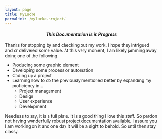 ```yaml
---
layout: page
title: MyLucke
permalink: /mylucke-project/
---
```


####  *<center>This Documentation is in Progress</center>*

<div class="row">
<div class="col s12 m8 l8 text-body-lg ">Thanks for stopping by and checking out my work. I hope they intrigued and or delivered some value. At this very moment, I am likely jamming away doing one of the following.

<ul class="browser-default">
  <li>Producing some graphic element</li>
  <li>Developing some process or automation</li>
  <li>Coding up a project</li>
  <li>Learning how to do the previously mentioned better by expanding my proficiency in...
  <ul class="browser-default">
    <li>Project management</li>
    <li>Design</li>
    <li>User experience</li>
    <li>Development</li>
  </ul>
  </li>
</ul>

Needless to say, it is a full plate. It is a good thing I love this stuff. So pardon not having wonderfully robust project documentation available. I assure you I am working on it and one day it will be a sight to behold. So until then stay classy.</div>
</div>
